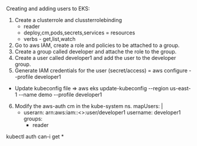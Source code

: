 Creating and adding users to EKS:
1. Create a clusterrole and clussterrolebinding
    - reader
    - deploy,cm,pods,secrets,services = resources
    - verbs - get,list,watch
2. Go to aws IAM, create a role and policies to be attached to a group.
3. Create a group called developer and attache the role to the group.
4. Create a user called developer1 and add the user to the developer group.
5. Generate IAM credentials for the user (secret/access) = aws configure --profile developer1
- Update kubeconfig file => 
aws eks update-kubeconfig --region us-east-1 --name demo --profile developer1

6. Modify the aws-auth cm in the kube-system ns.
  mapUsers: |
      - userarn: arn:aws:iam::<>:user/developer1
        username: developer1
        groups:
         - reader

  kubectl auth can-i get *